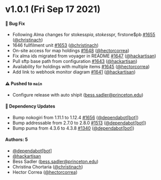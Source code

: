 # v1.0.1 (Fri Sep 17 2021)

#### 🐛 Bug Fix

- Following Alma changes for stokes$spia, stokes$spr, firstone$pb [#1655](https://github.com/pulibrary/bibdata/pull/1655) ([@christinach](https://github.com/christinach))
- 1646 fullfilment unit [#1653](https://github.com/pulibrary/bibdata/pull/1653) ([@christinach](https://github.com/christinach))
- On-site access for map holdings [#1648](https://github.com/pulibrary/bibdata/pull/1648) ([@hectorcorrea](https://github.com/hectorcorrea))
- Fix alma ids migrated from voyager in README [#1647](https://github.com/pulibrary/bibdata/pull/1647) ([@hackartisan](https://github.com/hackartisan))
- Pull sftp base path from configuration [#1643](https://github.com/pulibrary/bibdata/pull/1643) ([@hackartisan](https://github.com/hackartisan))
- Availability for holdings with multiple items [#1645](https://github.com/pulibrary/bibdata/pull/1645) ([@hectorcorrea](https://github.com/hectorcorrea))
- Add link to webhook monitor diagram [#1641](https://github.com/pulibrary/bibdata/pull/1641) ([@hackartisan](https://github.com/hackartisan))

#### ⚠️ Pushed to `main`

- Configure release with auto shipit (bess.sadler@princeton.edu)

#### 🔩 Dependency Updates

- Bump nokogiri from 1.11.1 to 1.12.4 [#1656](https://github.com/pulibrary/bibdata/pull/1656) ([@dependabot[bot]](https://github.com/dependabot[bot]))
- Bump addressable from 2.7.0 to 2.8.0 [#1513](https://github.com/pulibrary/bibdata/pull/1513) ([@dependabot[bot]](https://github.com/dependabot[bot]))
- Bump puma from 4.3.6 to 4.3.8 [#1340](https://github.com/pulibrary/bibdata/pull/1340) ([@dependabot[bot]](https://github.com/dependabot[bot]))

#### Authors: 5

- [@dependabot[bot]](https://github.com/dependabot[bot])
- [@hackartisan](https://github.com/hackartisan)
- Bess Sadler (bess.sadler@princeton.edu)
- Christina Chortaria ([@christinach](https://github.com/christinach))
- Hector Correa ([@hectorcorrea](https://github.com/hectorcorrea))
